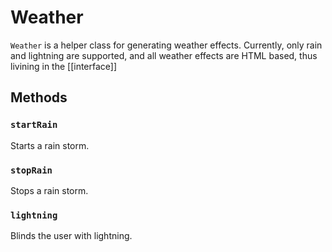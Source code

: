 # Weather
`Weather` is a helper class for generating weather effects. Currently, only rain and lightning are supported, and all weather effects are HTML based, thus livining in the [[interface]]

## Methods

### `startRain`
Starts a rain storm.

### `stopRain`
Stops a rain storm.

### `lightning`
Blinds the user with lightning.